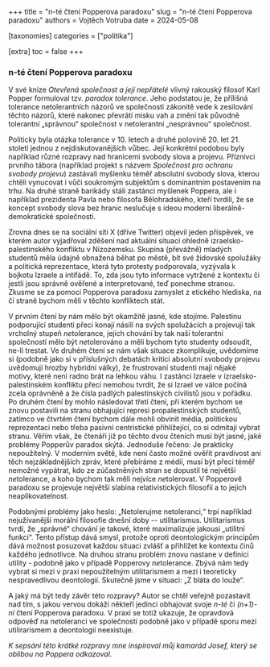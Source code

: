 +++
title = "n-té čtení Popperova paradoxu"
slug = "n-té čtení Popperova paradoxu"
authors = Vojtěch Votruba
date = 2024-05-08

[taxonomies]
categories = ["politika"]

[extra]
toc = false
+++

### n-té čtení Popperova paradoxu

V své knize _Otevřená společnost a její nepřátelé_ vlivný rakouský filosof Karl Popper formuloval tzv. _paradox tolerance_. Jeho podstatou je, že přílišná tolerance netolerantních názorů ve společnosti zákonitě vede k zesilování těchto názorů, které nakonec převrátí misku vah a změní tak původně tolerantní „správnou“ společnost v netolerantní „nesprávnou“ společnost.

Politicky byla otázka tolerance v 10. letech a druhé polovině 20. let 21. století jednou z nejdiskutovanějších vůbec. Její konkrétní podobou byly například různé rozpravy nad hranicemi svobody slova a projevu.
Příznivci prvního tábora (například projekt s názvem *Společnost pro ochranu svobody projevu*) zastávali myšlenku téměř absolutní svobody slova, kterou chtěli vynucovat i vůči soukromým subjektům s dominantním postavením na trhu. Na druhé straně barikády stáli zastánci myšlenek Poppera, ale i například prezidenta Pavla nebo filosofa Bělohradského, kteří tvrdili, že se koncept svobody slova bez hranic neslučuje s ideou moderní liberálně-demokratické společnosti.

Zrovna dnes se na sociální síti X (dříve Twitter) objevil jeden příspěvek, ve kterém autor vyjadřoval zděšení nad aktuální situací ohledně izraelsko-palestinského konfliktu v Nizozemsku. Skupina (převážně) mladých studentů měla údajně obnažená běhat po městě, bít své židovské spolužáky a politická reprezentace, která tyto protesty podporovala, vyzývala k bojkotu Izraele a intifádě. To, zda jsou tyto informace vytržené z kontextu či jestli jsou správně ověřené a interpretované, teď ponechme stranou. Zkusme se za pomocí Popperova paradoxu zamyslet z etického hlediska, na čí straně bychom měli v těchto konfliktech stát.

V prvním čtení by nám mělo být okamžitě jasné, kde stojíme. Palestinu podporující studenti přeci konají násilí na svých spolužácích a projevují tak vrcholný stupeň *ne*tolerance, jejich chování by tak naší tolerantní společností mělo být *ne*tolerováno a měli bychom tyto studenty odsoudit, ne-li trestat.
Ve druhém čtení se nám však situace zkomplikuje, uvědomíme si (podobně jako si v příslušných debatách kritici absolutní svobody projevu uvědomují hrozby hybridní války), že frustrovaní studenti mají nějaké motivy, které není radno brát na lehkou váhu. I zastánci Izraele v izraelsko-palestinském konfliktu přeci nemohou tvrdit, že si Izrael ve válce počíná zcela oprávněně a že čísla padlých palestinských civilistů jsou v pořádku.
Po druhém čtení by mohlo následovat třetí čtení, při kterém bychom se znovu postavili na stranu obhajující represi  propalestinských studentů, zatímco ve čtvrtém čtení bychom dále mohli obvinit média, politickou reprezentaci nebo třeba pasivní centristické přihlížející, co si odmítají vybrat stranu. Věřím však, že čtenáři již po těchto dvou čteních musí být jasné, jaké problémy Popperův paradox skýtá. Jednoduše řečeno: Je prakticky nepoužitelný. V moderním světě, kde není často možné ověřit pravdivost ani těch nejzákladnějších zpráv, které přebíráme z médií, musí být přeci téměř nemožné vypátrat, kdo ze zúčastněných stran se dopustil té největší *ne*tolerance, a koho bychom tak měli nejvíce *ne*tolerovat. V Popperově paradoxu se projevuje největší slabina relativistických filosofií a to jejich neaplikovatelnost.

Podobnými problémy jako heslo: „Netolerujme netoleranci,“  trpí například nejužívanější morální filosofie dnešní doby -- utilitarismus. Utilitarismus tvrdí, že „správné“ chování je takové, které maximalizuje jakousi „utilitní funkci“. Tento přístup dává smysl, protože oproti deontologickým principům dává možnost posuzovat každou situaci zvlášť a přihlížet ke kontextu činů každého jednotlivce. Na druhou stranu problém znovu nastane v definici utility - podobně jako v případě Popperovy *ne*tolerance. Zbývá nám tedy vybrat si mezi v praxi nepoužitelným utilitarismem a mezi i teoreticky nespravedlivou deontologií. Skutečně jsme v situaci: „Z bláta do louže“.

A jaký má být tedy závěr této rozpravy? Autor se chtěl veřejně pozastavit nad tím, s jakou vervou dokáží někteří jedinci obhajovat svoje *n-té*  či  *(n+1)-ní* čtení Popperova paradoxu. V praxi se totiž ukazuje, že opravdová odpověď na *ne*toleranci ve společnosti podobně jako v případě sporu mezi utilirarismem a deontologií neexistuje.

*K sepsání této krátké rozpravy mne inspiroval můj kamarád Josef, který se oblibou na Poppera odkazoval.*